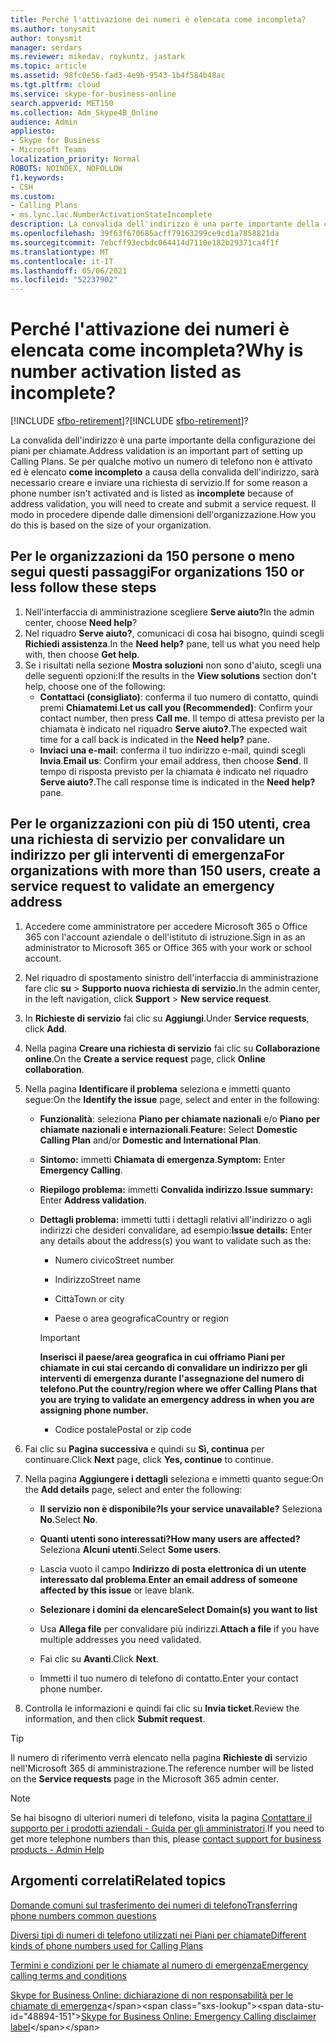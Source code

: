 ```yaml
---
title: Perché l'attivazione dei numeri è elencata come incompleta?
ms.author: tonysmit
author: tonysmit
manager: serdars
ms.reviewer: mikedav, roykuntz, jastark
ms.topic: article
ms.assetid: 98fc0e56-fad3-4e9b-9543-1b4f584b48ac
ms.tgt.pltfrm: cloud
ms.service: skype-for-business-online
search.appverid: MET150
ms.collection: Adm_Skype4B_Online
audience: Admin
appliesto:
- Skype for Business
- Microsoft Teams
localization_priority: Normal
ROBOTS: NOINDEX, NOFOLLOW
f1.keywords:
- CSH
ms.custom:
- Calling Plans
- ms.lync.lac.NumberActivationStateIncomplete
description: La convalida dell'indirizzo è una parte importante della configurazione dei piani per chiamate. Fornisce all'utente dell'organizzazione un indirizzo per le chiamate per gli interventi di emergenza, che potrà essere usato dai servizi di emergenza.
ms.openlocfilehash: 39f63f670685acff79163299ce9cd1a7858821da
ms.sourcegitcommit: 7ebcff93ecbdc064414d7110e182b29371ca4f1f
ms.translationtype: MT
ms.contentlocale: it-IT
ms.lasthandoff: 05/06/2021
ms.locfileid: "52237902"
---
```

# <a name="why-is-number-activation-listed-as-incomplete"></a><span data-ttu-id="48894-104">Perché l'attivazione dei numeri è elencata come incompleta?</span><span class="sxs-lookup"><span data-stu-id="48894-104">Why is number activation listed as incomplete?</span></span>

<span data-ttu-id="48894-105">[!INCLUDE [sfbo-retirement](../../Hub/includes/sfbo-retirement.md)]?</span><span class="sxs-lookup"><span data-stu-id="48894-105">[!INCLUDE [sfbo-retirement](../../Hub/includes/sfbo-retirement.md)]?</span></span>

<span data-ttu-id="48894-106">La convalida dell'indirizzo è una parte importante della configurazione dei piani per chiamate.</span><span class="sxs-lookup"><span data-stu-id="48894-106">Address validation is an important part of setting up Calling Plans.</span></span> <span data-ttu-id="48894-107">Se per qualche motivo un numero di telefono non è attivato ed è elencato **come incompleto** a causa della convalida dell'indirizzo, sarà necessario creare e inviare una richiesta di servizio.</span><span class="sxs-lookup"><span data-stu-id="48894-107">If for some reason a phone number isn't activated and is listed as **incomplete** because of address validation, you will need to create and submit a service request.</span></span> <span data-ttu-id="48894-108">Il modo in procedere dipende dalle dimensioni dell'organizzazione.</span><span class="sxs-lookup"><span data-stu-id="48894-108">How you do this is based on the size of your organization.</span></span>
  
## <a name="for-organizations-150-or-less-follow-these-steps"></a><span data-ttu-id="48894-109">Per le organizzazioni da 150 persone o meno segui questi passaggi</span><span class="sxs-lookup"><span data-stu-id="48894-109">For organizations 150 or less follow these steps</span></span>
1. <span data-ttu-id="48894-110">Nell'interfaccia di amministrazione scegliere **Serve aiuto?**</span><span class="sxs-lookup"><span data-stu-id="48894-110">In the admin center, choose **Need help**?</span></span>
2. <span data-ttu-id="48894-111">Nel riquadro **Serve aiuto?**, comunicaci di cosa hai bisogno, quindi scegli **Richiedi assistenza**.</span><span class="sxs-lookup"><span data-stu-id="48894-111">In the **Need help?** pane, tell us what you need help with, then choose **Get help**.</span></span>
3. <span data-ttu-id="48894-112">Se i risultati nella sezione **Mostra soluzioni** non sono d'aiuto, scegli una delle seguenti opzioni:</span><span class="sxs-lookup"><span data-stu-id="48894-112">If the results in the **View solutions** section don't help, choose one of the following:</span></span>
    - <span data-ttu-id="48894-113">**Contattaci (consigliato)**: conferma il tuo numero di contatto, quindi premi **Chiamatemi**.</span><span class="sxs-lookup"><span data-stu-id="48894-113">**Let us call you (Recommended)**: Confirm your contact number, then press **Call me**.</span></span> <span data-ttu-id="48894-114">Il tempo di attesa previsto per la chiamata è indicato nel riquadro **Serve aiuto?**.</span><span class="sxs-lookup"><span data-stu-id="48894-114">The expected wait time for a call back is indicated in the **Need help?** pane.</span></span>
    - <span data-ttu-id="48894-115">**Inviaci una e-mail**: conferma il tuo indirizzo e-mail, quindi scegli **Invia**.</span><span class="sxs-lookup"><span data-stu-id="48894-115">**Email us**: Confirm your email address, then choose **Send**.</span></span> <span data-ttu-id="48894-116">Il tempo di risposta previsto per la chiamata è indicato nel riquadro **Serve aiuto?**.</span><span class="sxs-lookup"><span data-stu-id="48894-116">The call response time is indicated in the **Need help?** pane.</span></span>

## <a name="for-organizations-with-more-than-150-users-create-a-service-request-to-validate-an-emergency-address"></a><span data-ttu-id="48894-117">Per le organizzazioni con più di 150 utenti, crea una richiesta di servizio per convalidare un indirizzo per gli interventi di emergenza</span><span class="sxs-lookup"><span data-stu-id="48894-117">For organizations with more than 150 users, create a service request to validate an emergency address</span></span>

1. <span data-ttu-id="48894-118">Accedere come amministratore per accedere Microsoft 365 o Office 365 con l'account aziendale o dell'istituto di istruzione.</span><span class="sxs-lookup"><span data-stu-id="48894-118">Sign in as an administrator to Microsoft 365 or Office 365 with your work or school account.</span></span>
    
2. <span data-ttu-id="48894-119">Nel riquadro di spostamento sinistro dell'interfaccia di amministrazione fare clic **su**  >  **Supporto nuova richiesta di servizio.**</span><span class="sxs-lookup"><span data-stu-id="48894-119">In the admin center, in the left navigation, click **Support** > **New service request**.</span></span>
    
3. <span data-ttu-id="48894-120">In **Richieste di servizio** fai clic su **Aggiungi**.</span><span class="sxs-lookup"><span data-stu-id="48894-120">Under **Service requests**, click **Add**.</span></span>
    
4. <span data-ttu-id="48894-121">Nella pagina **Creare una richiesta di servizio** fai clic su **Collaborazione online**.</span><span class="sxs-lookup"><span data-stu-id="48894-121">On the **Create a service request** page, click **Online collaboration**.</span></span>
    
5. <span data-ttu-id="48894-122">Nella pagina **Identificare il problema** seleziona e immetti quanto segue:</span><span class="sxs-lookup"><span data-stu-id="48894-122">On the **Identify the issue** page, select and enter in the following:</span></span>
    
   - <span data-ttu-id="48894-123">**Funzionalità**: seleziona **Piano per chiamate nazionali** e/o **Piano per chiamate nazionali e internazionali**.</span><span class="sxs-lookup"><span data-stu-id="48894-123">**Feature:** Select **Domestic Calling Plan** and/or **Domestic and International Plan**.</span></span>
    
   - <span data-ttu-id="48894-124">**Sintomo:** immetti **Chiamata di emergenza**.</span><span class="sxs-lookup"><span data-stu-id="48894-124">**Symptom:** Enter **Emergency Calling**.</span></span>
    
   - <span data-ttu-id="48894-125">**Riepilogo problema:** immetti **Convalida indirizzo**.</span><span class="sxs-lookup"><span data-stu-id="48894-125">**Issue summary:** Enter **Address validation**.</span></span>
    
   - <span data-ttu-id="48894-126">**Dettagli problema:** immetti tutti i dettagli relativi all'indirizzo o agli indirizzi che desideri convalidare, ad esempio:</span><span class="sxs-lookup"><span data-stu-id="48894-126">**Issue details:** Enter any details about the address(s) you want to validate such as the:</span></span>
    
      - <span data-ttu-id="48894-127">Numero civico</span><span class="sxs-lookup"><span data-stu-id="48894-127">Street number</span></span>
    
      - <span data-ttu-id="48894-128">Indirizzo</span><span class="sxs-lookup"><span data-stu-id="48894-128">Street name</span></span>
    
      - <span data-ttu-id="48894-129">Città</span><span class="sxs-lookup"><span data-stu-id="48894-129">Town or city</span></span>
    
      - <span data-ttu-id="48894-130">Paese o area geografica</span><span class="sxs-lookup"><span data-stu-id="48894-130">Country or region</span></span>
    
     > [!IMPORTANT]
     > <span data-ttu-id="48894-131">**Inserisci il paese/area geografica in cui offriamo Piani per chiamate in cui stai cercando di convalidare un indirizzo per gli interventi di emergenza durante l'assegnazione del numero di telefono.**</span><span class="sxs-lookup"><span data-stu-id="48894-131">**Put the country/region where we offer Calling Plans that you are trying to validate an emergency address in when you are assigning phone number.**</span></span>
  
      - <span data-ttu-id="48894-132">Codice postale</span><span class="sxs-lookup"><span data-stu-id="48894-132">Postal or zip code</span></span>
    
6. <span data-ttu-id="48894-133">Fai clic su **Pagina successiva** e quindi su **Sì, continua** per continuare.</span><span class="sxs-lookup"><span data-stu-id="48894-133">Click **Next** page, click **Yes, continue** to continue.</span></span>
    
7. <span data-ttu-id="48894-134">Nella pagina **Aggiungere i dettagli** seleziona e immetti quanto segue:</span><span class="sxs-lookup"><span data-stu-id="48894-134">On the **Add details** page, select and enter the following:</span></span>
    
   - <span data-ttu-id="48894-135">**Il servizio non è disponibile?**</span><span class="sxs-lookup"><span data-stu-id="48894-135">**Is your service unavailable?**</span></span> <span data-ttu-id="48894-136">Seleziona **No**.</span><span class="sxs-lookup"><span data-stu-id="48894-136">Select **No**.</span></span>
    
   - <span data-ttu-id="48894-137">**Quanti utenti sono interessati?**</span><span class="sxs-lookup"><span data-stu-id="48894-137">**How many users are affected?**</span></span> <span data-ttu-id="48894-138">Seleziona **Alcuni utenti**.</span><span class="sxs-lookup"><span data-stu-id="48894-138">Select **Some users**.</span></span>
    
   - <span data-ttu-id="48894-139">Lascia vuoto il campo **Indirizzo di posta elettronica di un utente interessato dal problema**.</span><span class="sxs-lookup"><span data-stu-id="48894-139">**Enter an email address of someone affected by this issue** or leave blank.</span></span>
    
   - <span data-ttu-id="48894-140">**Selezionare i domini da elencare**</span><span class="sxs-lookup"><span data-stu-id="48894-140">**Select Domain(s) you want to list**</span></span>
    
   - <span data-ttu-id="48894-141">Usa **Allega file** per convalidare più indirizzi.</span><span class="sxs-lookup"><span data-stu-id="48894-141">**Attach a file** if you have multiple addresses you need validated.</span></span>
    
   - <span data-ttu-id="48894-142">Fai clic su **Avanti**.</span><span class="sxs-lookup"><span data-stu-id="48894-142">Click **Next**.</span></span>
    
   - <span data-ttu-id="48894-143">Immetti il tuo numero di telefono di contatto.</span><span class="sxs-lookup"><span data-stu-id="48894-143">Enter your contact phone number.</span></span>
    
8. <span data-ttu-id="48894-144">Controlla le informazioni e quindi fai clic su **Invia ticket**.</span><span class="sxs-lookup"><span data-stu-id="48894-144">Review the information, and then click **Submit request**.</span></span>
    
> [!TIP]
> <span data-ttu-id="48894-145">Il numero di riferimento verrà elencato nella pagina **Richieste di** servizio nell'Microsoft 365 di amministrazione.</span><span class="sxs-lookup"><span data-stu-id="48894-145">The reference number will be listed on the **Service requests** page in the Microsoft 365 admin center.</span></span>

> [!NOTE]
> <span data-ttu-id="48894-146">Se hai bisogno di ulteriori numeri di telefono, visita la pagina [Contattare il supporto per i prodotti aziendali - Guida per gli amministratori](https://support.office.com/article/32a17ca7-6fa0-4870-8a8d-e25ba4ccfd4b).</span><span class="sxs-lookup"><span data-stu-id="48894-146">If you need to get more telephone numbers than this, please [contact support for business products - Admin Help](https://support.office.com/article/32a17ca7-6fa0-4870-8a8d-e25ba4ccfd4b)</span></span>

  
## <a name="related-topics"></a><span data-ttu-id="48894-147">Argomenti correlati</span><span class="sxs-lookup"><span data-stu-id="48894-147">Related topics</span></span>
[<span data-ttu-id="48894-148">Domande comuni sul trasferimento dei numeri di telefono</span><span class="sxs-lookup"><span data-stu-id="48894-148">Transferring phone numbers common questions</span></span>](/microsoftteams/transferring-phone-numbers-common-questions)

[<span data-ttu-id="48894-149">Diversi tipi di numeri di telefono utilizzati nei Piani per chiamate</span><span class="sxs-lookup"><span data-stu-id="48894-149">Different kinds of phone numbers used for Calling Plans</span></span>](/microsoftteams/different-kinds-of-phone-numbers-used-for-calling-plans)

[<span data-ttu-id="48894-150">Termini e condizioni per le chiamate al numero di emergenza</span><span class="sxs-lookup"><span data-stu-id="48894-150">Emergency calling terms and conditions</span></span>](/microsoftteams/emergency-calling-terms-and-conditions)

<span data-ttu-id="48894-151">[Skype for Business Online: dichiarazione di non responsabilità per le chiamate di emergenza](https://github.com/MicrosoftDocs/OfficeDocs-SkypeForBusiness/blob/live/Teams/downloads/emergency-calling/emergency-calling-label-(en-us)-(v.1.0).zip?raw=true)</span><span class="sxs-lookup"><span data-stu-id="48894-151">[Skype for Business Online: Emergency Calling disclaimer label](https://github.com/MicrosoftDocs/OfficeDocs-SkypeForBusiness/blob/live/Teams/downloads/emergency-calling/emergency-calling-label-(en-us)-(v.1.0).zip?raw=true)</span></span>

  
 
